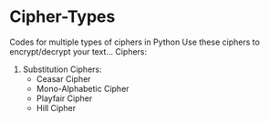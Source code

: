 # Cipher-Types
 Codes for multiple types of ciphers in Python
Use these ciphers to encrypt/decrypt your text...
Ciphers:
 1. Substitution Ciphers:
    - Ceasar Cipher
    -  Mono-Alphabetic Cipher
    -  Playfair Cipher
    -  Hill Cipher

